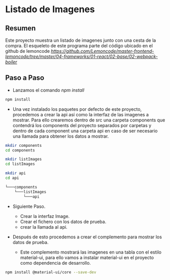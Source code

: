 # Listado de Imagenes

## Resumen

Este proyecto muestra un listado de imagenes junto con una cesta de la compra.
El esqueleto de este programa parte del código ubicado en el github de lemoncode
_https://github.com/Lemoncode/master-frontend-lemoncode/tree/master/04-frameworks/01-react/02-base/02-webpack-boiler_

## Paso a Paso

- Lanzamos el comando _npm install_

```bash
npm install
```

- Una vez instalado los paquetes por defecto de este proyecto, procedemos a crear la api así como la interfaz de las imagenes a mostrar. Para ello crearemos dentro de src una carpeta components que contendrá los components del proyecto separados por carpetas y dentro de cada component una carpeta api en caso de ser necesario una llamada para obtener los datos a mostrar.

```bash
mkdir components
cd components

mkdir listImages
cd listImages

mkdir api
cd api

└───components
    └───listImages
        └───api
```

- Siguiente Paso.

  - Crear la interfaz Image.
  - Crear el fichero con los datos de prueba.
  - crear la llamada al api.

- Después de esto procedemos a crear el complemento para mostrar los datos de prueba.
  - Este complemento mostrará las imagenes en una tabla con el estilo material-ui, para ello vamos a instalar material-ui en el proyecto como dependencia de desarrollo.

```bash
npm install @material-ui/core --save-dev
```

